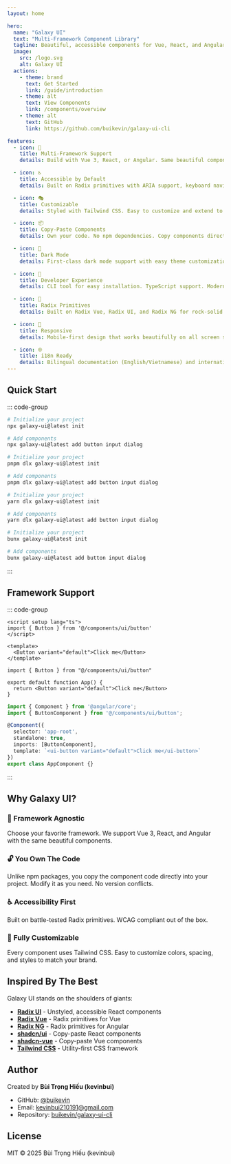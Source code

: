 ```yaml
---
layout: home

hero:
  name: "Galaxy UI"
  text: "Multi-Framework Component Library"
  tagline: Beautiful, accessible components for Vue, React, and Angular with Radix primitives + Tailwind CSS
  image:
    src: /logo.svg
    alt: Galaxy UI
  actions:
    - theme: brand
      text: Get Started
      link: /guide/introduction
    - theme: alt
      text: View Components
      link: /components/overview
    - theme: alt
      text: GitHub
      link: https://github.com/buikevin/galaxy-ui-cli

features:
  - icon: 🎨
    title: Multi-Framework Support
    details: Build with Vue 3, React, or Angular. Same beautiful components, different frameworks.

  - icon: ♿
    title: Accessible by Default
    details: Built on Radix primitives with ARIA support, keyboard navigation, and focus management.

  - icon: 🎭
    title: Customizable
    details: Styled with Tailwind CSS. Easy to customize and extend to match your brand.

  - icon: 📦
    title: Copy-Paste Components
    details: Own your code. No npm dependencies. Copy components directly into your project.

  - icon: 🌙
    title: Dark Mode
    details: First-class dark mode support with easy theme customization.

  - icon: 🚀
    title: Developer Experience
    details: CLI tool for easy installation. TypeScript support. Modern tooling.

  - icon: 🔧
    title: Radix Primitives
    details: Built on Radix Vue, Radix UI, and Radix NG for rock-solid accessibility.

  - icon: 📱
    title: Responsive
    details: Mobile-first design that works beautifully on all screen sizes.

  - icon: 🌐
    title: i18n Ready
    details: Bilingual documentation (English/Vietnamese) and internationalization support.
---
```


## Quick Start

::: code-group

```bash [npm]
# Initialize your project
npx galaxy-ui@latest init

# Add components
npx galaxy-ui@latest add button input dialog
```

```bash [pnpm]
# Initialize your project
pnpm dlx galaxy-ui@latest init

# Add components
pnpm dlx galaxy-ui@latest add button input dialog
```

```bash [yarn]
# Initialize your project
yarn dlx galaxy-ui@latest init

# Add components
yarn dlx galaxy-ui@latest add button input dialog
```

```bash [bun]
# Initialize your project
bunx galaxy-ui@latest init

# Add components
bunx galaxy-ui@latest add button input dialog
```

:::

## Framework Support

::: code-group

```vue [Vue 3]
<script setup lang="ts">
import { Button } from '@/components/ui/button'
</script>

<template>
  <Button variant="default">Click me</Button>
</template>
```

```tsx [React]
import { Button } from "@/components/ui/button"

export default function App() {
  return <Button variant="default">Click me</Button>
}
```

```typescript [Angular]
import { Component } from '@angular/core';
import { ButtonComponent } from '@/components/ui/button';

@Component({
  selector: 'app-root',
  standalone: true,
  imports: [ButtonComponent],
  template: `<ui-button variant="default">Click me</ui-button>`
})
export class AppComponent {}
```

:::

## Why Galaxy UI?

### 🎯 Framework Agnostic
Choose your favorite framework. We support Vue 3, React, and Angular with the same beautiful components.

### 🔓 You Own The Code
Unlike npm packages, you copy the component code directly into your project. Modify it as you need. No version conflicts.

### ♿ Accessibility First
Built on battle-tested Radix primitives. WCAG compliant out of the box.

### 🎨 Fully Customizable
Every component uses Tailwind CSS. Easy to customize colors, spacing, and styles to match your brand.

## Inspired By The Best

Galaxy UI stands on the shoulders of giants:

- **[Radix UI](https://www.radix-ui.com/)** - Unstyled, accessible React components
- **[Radix Vue](https://www.radix-vue.com/)** - Radix primitives for Vue
- **[Radix NG](https://www.radix-ng.com/)** - Radix primitives for Angular
- **[shadcn/ui](https://ui.shadcn.com/)** - Copy-paste React components
- **[shadcn-vue](https://www.shadcn-vue.com/)** - Copy-paste Vue components
- **[Tailwind CSS](https://tailwindcss.com/)** - Utility-first CSS framework

## Author

Created by **Bùi Trọng Hiếu (kevinbui)**

- GitHub: [@buikevin](https://github.com/buikevin)
- Email: kevinbui210191@gmail.com
- Repository: [buikevin/galaxy-ui-cli](https://github.com/buikevin/galaxy-ui-cli)

## License

MIT © 2025 Bùi Trọng Hiếu (kevinbui)
